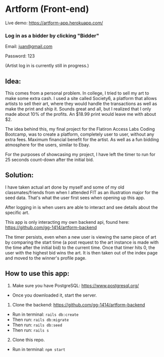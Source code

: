 # Artform (Front-end) 

Live demo: https://artform-app.herokuapp.com/

### Log in as a bidder by clicking "Bidder" 

Email: juan@gmail.com

Password: 123

(Artist log in is currently still in progress.)

## Idea: 

This comes from a personal problem. In college, I tried to sell my art to make some extra cash. I used a site called Society6, a platform that allows artists to sell their art, where they would handle the transactions as well as make the print and ship it. Sounds great and all, but I realized that I only made about 10% of the profits. An $18.99 print would leave me with about $2. 

The idea behind this, my final project for the Flatiron Access Labs Coding Bootcamp, was to create a platform, completely user to user, without any extra fees. Maximum financial benefit for the artist. As well as a fun bidding atmosphere for the users, similar to Ebay. 

For the purposes of showcasing my project, I have left the timer to run for 25 seconds count-down after the initial bid.

## Solution: 

I have taken actual art done by myself and some of my old classmates/friends from when I attended FIT as an illustration major for the seed data. That's what the user first sees when opening up this app. 

After logging in is when users are able to interact and see details about the specific art.

This app is only interacting my own backend api, found here: https://github.com/gg-1414/artform-backend

The timer persists, even when a new user is viewing the same piece of art by comparing the start time (a post request to the art instance is made with the time after the initial bid) to the current time. Once that timer hits 0, the user with the highest bid wins the art. It is then taken out of the index page and moved to the winner's profile page. 

## How to use this app: 
1. Make sure you have PostgreSQL: https://www.postgresql.org/
- Once you downloaded it, start the server.

1. Clone the backend: https://github.com/gg-1414/artform-backend
- Run in terminal: `rails db:create`
- Then run: `rails db:migrate`
- Then run: `rails db:seed`
- Then run: `rails s` 

2. Clone this repo. 
- Run in terminal: `npm start`


